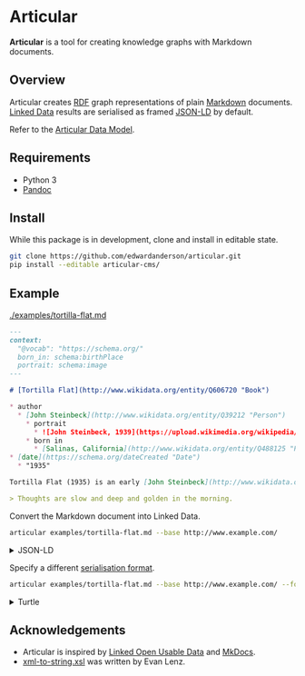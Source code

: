 # Articular

**Articular** is a tool for creating knowledge graphs with Markdown documents.

## Overview

Articular creates [RDF](https://en.wikipedia.org/wiki/Resource_Description_Framework) graph representations of plain [Markdown](https://en.wikipedia.org/wiki/Markdown) documents. [Linked Data](https://en.wikipedia.org/wiki/Linked_data) results are serialised as framed [JSON-LD](https://json-ld.org/) by default.

Refer to the [Articular Data Model](docs/model.md).

## Requirements

* Python 3
* [Pandoc](https://pandoc.org/installing.html)

## Install

While this package is in development, clone and install in editable state.

```bash
git clone https://github.com/edwardanderson/articular.git
pip install --editable articular-cms/
```

## Example

[./examples/tortilla-flat.md](examples/tortilla-flat.md)

```markdown
---
context:
  "@vocab": "https://schema.org/"
  born_in: schema:birthPlace
  portrait: schema:image
---

# [Tortilla Flat](http://www.wikidata.org/entity/Q606720 "Book")

* author
  * [John Steinbeck](http://www.wikidata.org/entity/Q39212 "Person")
    * portrait
      * ![John Steinbeck, 1939](https://upload.wikimedia.org/wikipedia/commons/thumb/d/d7/John_Steinbeck_1939_%28cropped%29.jpg/330px-John_Steinbeck_1939_%28cropped%29.jpg)
    * born in
      * [Salinas, California](http://www.wikidata.org/entity/Q488125 "Place")
* [date](https://schema.org/dateCreated "Date")
  * "1935"

Tortilla Flat (1935) is an early [John Steinbeck](http://www.wikidata.org/entity/Q39212) novel set in Monterey, California.

> Thoughts are slow and deep and golden in the morning.

```

Convert the Markdown document into Linked Data.

```bash
articular examples/tortilla-flat.md --base http://www.example.com/
```

<details>
  <summary>JSON-LD</summary>

  ```json
  {
    "@context": [
      "https://edwardanderson.github.io/articular/ns/v1/articular.json",
      {
        "portrait": "schema:image",
        "born_in": "schema:birthPlace",
        "date": {
          "@id": "https://schema.org/dateCreated",
          "@type": "Date"
        },
        "@vocab": "https://schema.org/",
        "@base": "http://www.example.com/examples/tortilla-flat#"
      }
    ],
    "id": "tortilla-flat",
    "type": "Book",
    "_comment": [
      {
        "type": "_Comment",
        "_comment": "<p>Tortilla Flat (1935) is an early <a href=\"http://www.wikidata.org/entity/Q39212\">John Steinbeck</a> novel set in Monterey, California.</p>",
        "_format": "text/html",
        "_mentions": [
          {
            "id": "http://www.wikidata.org/entity/Q39212",
            "type": "Person",
            "_label": "John Steinbeck",
            "born_in": {
              "id": "http://www.wikidata.org/entity/Q488125",
              "type": "Place",
              "_label": "Salinas, California"
            },
            "_image": [
              {
                "id": "https://upload.wikimedia.org/wikipedia/commons/thumb/d/d7/John_Steinbeck_1939_%28cropped%29.jpg/330px-John_Steinbeck_1939_%28cropped%29.jpg",
                "type": "_Image",
                "_label": "John Steinbeck, 1939"
              }
            ]
          }
        ]
      },
      {
        "type": "_Quotation",
        "_comment": "Thoughts are slow and deep and golden in the morning."
      }
    ],
    "_label": "Tortilla Flat",
    "author": {
      "id": "http://www.wikidata.org/entity/Q39212",
      "type": "Person",
      "_label": "John Steinbeck",
      "born_in": {
        "id": "http://www.wikidata.org/entity/Q488125",
        "type": "Place",
        "_label": "Salinas, California"
      },
      "_image": [
        {
          "id": "https://upload.wikimedia.org/wikipedia/commons/thumb/d/d7/John_Steinbeck_1939_%28cropped%29.jpg/330px-John_Steinbeck_1939_%28cropped%29.jpg",
          "type": "_Image",
          "_label": "John Steinbeck, 1939"
        }
      ]
    },
    "date": "1935",
    "_same_as": [
      {
        "id": "http://www.wikidata.org/entity/Q606720",
        "type": "Book",
        "_label": "Tortilla Flat"
      }
    ]
  }
  ```

</details>

Specify a different [serialisation format](https://rdflib.readthedocs.io/en/stable/plugin_serializers.html).

```bash
articular examples/tortilla-flat.md --base http://www.example.com/ --format turtle
```

<details>
  <summary>Turtle</summary>

  ```turtle
  @prefix rdfs: <http://www.w3.org/2000/01/rdf-schema#> .
  @prefix schema: <https://schema.org/> .

  <http://www.example.com/examples/tortilla-flat> a schema:Book ;
      rdfs:label "Tortilla Flat" ;
      rdfs:comment [ a schema:Comment ;
              rdfs:comment "<p>Tortilla Flat (1935) is an early <a href=\"http://www.wikidata.org/entity/Q39212\">John Steinbeck</a> novel set in Monterey, California.</p>" ;
              schema:encodingFormat "text/html" ;
              schema:mentions <http://www.wikidata.org/entity/Q39212> ],
          [ a schema:Quotation ;
              rdfs:comment "Thoughts are slow and deep and golden in the morning." ] ;
      schema:author <http://www.wikidata.org/entity/Q39212> ;
      schema:dateCreated "1935"^^schema:Date ;
      schema:sameAs <http://www.wikidata.org/entity/Q606720> .

  <http://www.wikidata.org/entity/Q488125> a schema:Place ;
      rdfs:label "Salinas, California" .

  <http://www.wikidata.org/entity/Q606720> a schema:Book ;
      rdfs:label "Tortilla Flat" .

  <https://upload.wikimedia.org/wikipedia/commons/thumb/d/d7/John_Steinbeck_1939_%28cropped%29.jpg/330px-John_Steinbeck_1939_%28cropped%29.jpg> a schema:ImageObject ;
      rdfs:label "John Steinbeck, 1939" .

  <http://www.wikidata.org/entity/Q39212> a schema:Person ;
      rdfs:label "John Steinbeck" ;
      schema:birthPlace <http://www.wikidata.org/entity/Q488125> ;
      schema:image <https://upload.wikimedia.org/wikipedia/commons/thumb/d/d7/John_Steinbeck_1939_%28cropped%29.jpg/330px-John_Steinbeck_1939_%28cropped%29.jpg> .
  ```

</details>

## Acknowledgements

* Articular is inspired by [Linked Open Usable Data](https://linked.art/loud/) and [MkDocs](https://www.mkdocs.org/).
* [xml-to-string.xsl](articular/templates/xml-to-string.xsl) was written by Evan Lenz.
